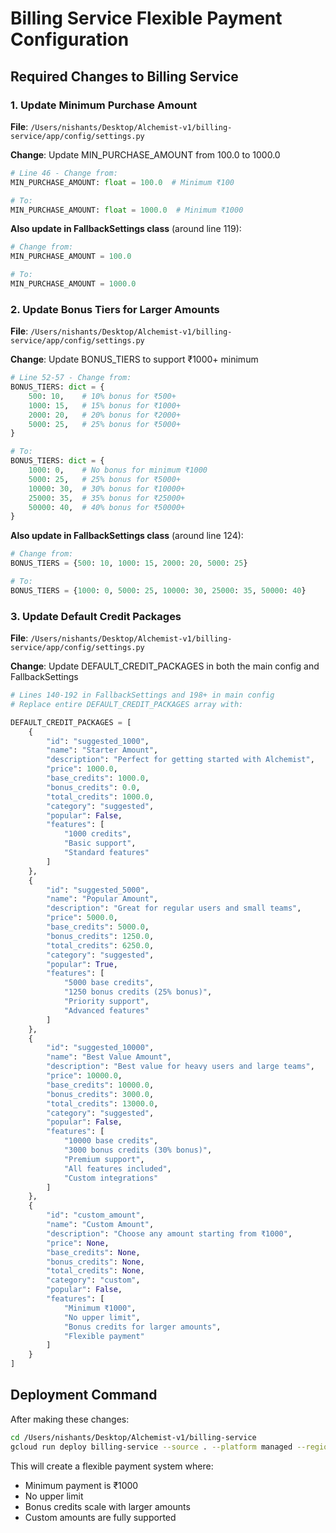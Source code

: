 # Billing Service Flexible Payment Configuration

## Required Changes to Billing Service

### 1. Update Minimum Purchase Amount

**File**: `/Users/nishants/Desktop/Alchemist-v1/billing-service/app/config/settings.py`

**Change**: Update MIN_PURCHASE_AMOUNT from 100.0 to 1000.0

```python
# Line 46 - Change from:
MIN_PURCHASE_AMOUNT: float = 100.0  # Minimum ₹100

# To:
MIN_PURCHASE_AMOUNT: float = 1000.0  # Minimum ₹1000
```

**Also update in FallbackSettings class** (around line 119):
```python
# Change from:
MIN_PURCHASE_AMOUNT = 100.0

# To:
MIN_PURCHASE_AMOUNT = 1000.0
```

### 2. Update Bonus Tiers for Larger Amounts

**File**: `/Users/nishants/Desktop/Alchemist-v1/billing-service/app/config/settings.py`

**Change**: Update BONUS_TIERS to support ₹1000+ minimum

```python
# Line 52-57 - Change from:
BONUS_TIERS: dict = {
    500: 10,    # 10% bonus for ₹500+
    1000: 15,   # 15% bonus for ₹1000+
    2000: 20,   # 20% bonus for ₹2000+
    5000: 25,   # 25% bonus for ₹5000+
}

# To:
BONUS_TIERS: dict = {
    1000: 0,    # No bonus for minimum ₹1000
    5000: 25,   # 25% bonus for ₹5000+
    10000: 30,  # 30% bonus for ₹10000+
    25000: 35,  # 35% bonus for ₹25000+
    50000: 40,  # 40% bonus for ₹50000+
}
```

**Also update in FallbackSettings class** (around line 124):
```python
# Change from:
BONUS_TIERS = {500: 10, 1000: 15, 2000: 20, 5000: 25}

# To:
BONUS_TIERS = {1000: 0, 5000: 25, 10000: 30, 25000: 35, 50000: 40}
```

### 3. Update Default Credit Packages

**File**: `/Users/nishants/Desktop/Alchemist-v1/billing-service/app/config/settings.py`

**Change**: Update DEFAULT_CREDIT_PACKAGES in both the main config and FallbackSettings

```python
# Lines 140-192 in FallbackSettings and 198+ in main config
# Replace entire DEFAULT_CREDIT_PACKAGES array with:

DEFAULT_CREDIT_PACKAGES = [
    {
        "id": "suggested_1000",
        "name": "Starter Amount",
        "description": "Perfect for getting started with Alchemist",
        "price": 1000.0,
        "base_credits": 1000.0,
        "bonus_credits": 0.0,
        "total_credits": 1000.0,
        "category": "suggested",
        "popular": False,
        "features": [
            "1000 credits",
            "Basic support",
            "Standard features"
        ]
    },
    {
        "id": "suggested_5000",
        "name": "Popular Amount",
        "description": "Great for regular users and small teams",
        "price": 5000.0,
        "base_credits": 5000.0,
        "bonus_credits": 1250.0,
        "total_credits": 6250.0,
        "category": "suggested",
        "popular": True,
        "features": [
            "5000 base credits",
            "1250 bonus credits (25% bonus)",
            "Priority support",
            "Advanced features"
        ]
    },
    {
        "id": "suggested_10000",
        "name": "Best Value Amount",
        "description": "Best value for heavy users and large teams",
        "price": 10000.0,
        "base_credits": 10000.0,
        "bonus_credits": 3000.0,
        "total_credits": 13000.0,
        "category": "suggested",
        "popular": False,
        "features": [
            "10000 base credits",
            "3000 bonus credits (30% bonus)",
            "Premium support",
            "All features included",
            "Custom integrations"
        ]
    },
    {
        "id": "custom_amount",
        "name": "Custom Amount",
        "description": "Choose any amount starting from ₹1000",
        "price": None,
        "base_credits": None,
        "bonus_credits": None,
        "total_credits": None,
        "category": "custom",
        "popular": False,
        "features": [
            "Minimum ₹1000",
            "No upper limit",
            "Bonus credits for larger amounts",
            "Flexible payment"
        ]
    }
]
```

## Deployment Command

After making these changes:

```bash
cd /Users/nishants/Desktop/Alchemist-v1/billing-service
gcloud run deploy billing-service --source . --platform managed --region us-central1 --allow-unauthenticated --project alchemist-e69bb
```

This will create a flexible payment system where:
- Minimum payment is ₹1000
- No upper limit
- Bonus credits scale with larger amounts
- Custom amounts are fully supported